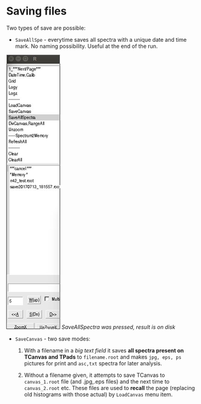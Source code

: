 Saving files
===============

Two types of save are possible:

- `SaveAllSpe` - everytime saves all spectra with a unique date and time mark.
No naming possibility. Useful at the end of the run.

![Save All Spectra](save2017.jpg)
*SaveAllSpectra was pressed, result is on disk*


- `SaveCanvas` - two save modes:

	1. With a filename in a *big text field* it saves
	**all spectra present on TCanvas and TPads** to `filename.root`
	and makes `jpg, eps, ps` pictures for print and `asc,txt` spectra
	for later analysis.

	2. Without a filename given, it attempts to save TCanvas to `canvas_1.root`
    file (and .jpg,.eps files) and the next time to `canvas_2.root` etc.
	These files are used to **recall** the page (replacing old histograms
	with those actual) by `LoadCanvas` menu item.


